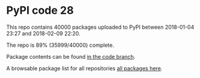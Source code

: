 # PyPI code 28

This repo contains 40000 packages uploaded to PyPI between 
2018-01-04 23:27 and 2018-02-09 22:20.

The repo is 89% (35999/40000) complete.

Package contents can be found [in the code branch](https://github.com/pypi-data/pypi-mirror-28/tree/code/packages).

A browsable package list for all repositories [all packages here](https://pypi-data.github.io/website/repositories/pypi-mirror-28).



